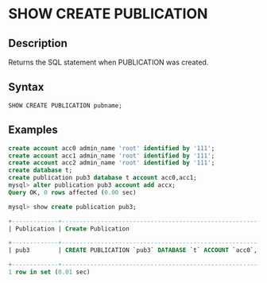 # **SHOW CREATE PUBLICATION**

## **Description**

Returns the SQL statement when PUBLICATION was created.

## **Syntax**

```
SHOW CREATE PUBLICATION pubname;
```

## **Examples**

```sql
create account acc0 admin_name 'root' identified by '111';
create account acc1 admin_name 'root' identified by '111';
create account acc2 admin_name 'root' identified by '111';
create database t;
create publication pub3 database t account acc0,acc1;
mysql> alter publication pub3 account add accx;
Query OK, 0 rows affected (0.00 sec)

mysql> show create publication pub3;

+-------------+-----------------------------------------------------------------------+
| Publication | Create Publication                                                    |

+-------------+-----------------------------------------------------------------------+
| pub3        | CREATE PUBLICATION `pub3` DATABASE `t` ACCOUNT `acc0`, `acc1`, `accx` |

+-------------+-----------------------------------------------------------------------+
1 row in set (0.01 sec)
```
